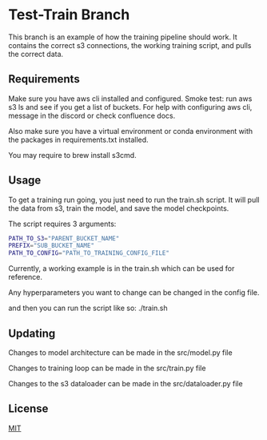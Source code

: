 # Test-Train Branch

This branch is an example of how the training pipeline should work. It contains the correct s3 connections, the working training script, and pulls the correct data. 

## Requirements

Make sure you have aws cli installed and configured. Smoke test: run aws s3 ls and see if you get a list of buckets. For help with configuring aws cli, message in the discord or check confluence docs.

Also make sure you have a virtual environment or conda environment with the packages in requirements.txt installed.

You may require to brew install s3cmd.

## Usage

To get a training run going, you just need to run the train.sh script. It will pull the data from s3, train the model, and save the model checkpoints.

The script requires 3 arguments: 

```bash
PATH_TO_S3="PARENT_BUCKET_NAME"
PREFIX="SUB_BUCKET_NAME"
PATH_TO_CONFIG="PATH_TO_TRAINING_CONFIG_FILE"
```

Currently, a working example is in the train.sh which can be used for reference. 

Any hyperparameters you want to change can be changed in the config file.

and then you can run the script like so:
./train.sh

## Updating

Changes to model architecture can be made in the src/model.py file

Changes to training loop can be made in the src/train.py file

Changes to the s3 dataloader can be made in the src/dataloader.py file


## License

[MIT](https://choosealicense.com/licenses/mit/)